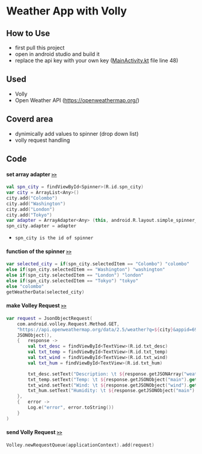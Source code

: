 # Weather App with Volly

## How to Use
* first pull this project
* open in android studio and build it
* replace the api key with your own key ([MainActivity.kt](./app/src/main/java/com/example/weatherapp/MainActivity.kt) file line 48)

## Used
* Volly
* Open Weather API (https://openweathermap.org/)

## Coverd area
* dynimically add values to spinner (drop down list)
* volly request handling

## Code

#### set array adapter  [`>>`](./app/src/main/java/com/example/weatherapp/MainActivity.kt)
```kotlin
val spn_city = findViewById<Spinner>(R.id.spn_city)
var city = ArrayList<Any>()
city.add("Colombo")
city.add("Washington")
city.add("London")
city.add("Tokyo")
var adapter = ArrayAdapter<Any> (this, android.R.layout.simple_spinner_item, city)
spn_city.adapter = adapter
```
* `spn_city is the id of spinner`

#### function of the spinner  [`>>`](./app/src/main/java/com/example/weatherapp/MainActivity.kt)
```kotlin
var selected_city = if(spn_city.selectedItem == "Colombo") "colombo"
else if(spn_city.selectedItem == "Washington") "washington"
else if(spn_city.selectedItem == "London") "london"
else if(spn_city.selectedItem == "Tokyo") "tokyo"
else "colombo"
getWeatherData(selected_city)
```

#### make Volley Request  [`>>`](./app/src/main/java/com/example/weatherapp/MainActivity.kt)
```kotlin
var request = JsonObjectRequest(
    com.android.volley.Request.Method.GET,
    "https://api.openweathermap.org/data/2.5/weather?q=${city}&appid=69f503e650105171a22c295f2a7ce03c",
    JSONObject(),
    {   response ->
        val txt_desc = findViewById<TextView>(R.id.txt_desc)
        val txt_temp = findViewById<TextView>(R.id.txt_temp)
        val txt_wind = findViewById<TextView>(R.id.txt_wind)
        val txt_hum = findViewById<TextView>(R.id.txt_hum)

        txt_desc.setText("Description: \t ${response.getJSONArray("weather").getJSONObject(0).get("description").toString()}",)
        txt_temp.setText("Temp: \t ${response.getJSONObject("main").get("temp").toString()}")
        txt_wind.setText("Wind: \t ${response.getJSONObject("wind").get("speed").toString()}")
        txt_hum.setText("Humidity: \t ${response.getJSONObject("main").get("humidity").toString()}")
    },
    {   error ->
        Log.e("error", error.toString())
    }
)
```

#### send Volly Request  [`>>`](./app/src/main/java/com/example/weatherapp/MainActivity.kt)
```kotlin
Volley.newRequestQueue(applicationContext).add(request) 
```

